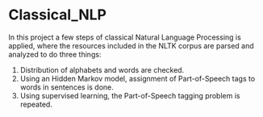 # Classical_NLP

In this project a few steps of classical Natural Language Processing is applied, where the resources included in the NLTK corpus are parsed and analyzed to do three things: 
1. Distribution of alphabets and words are checked.
2. Using an Hidden Markov model, assignment of Part-of-Speech tags to words in sentences is done.
3. Using supervised learning, the Part-of-Speech tagging problem is repeated.
